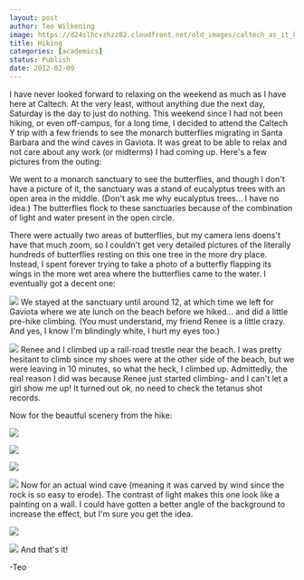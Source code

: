```yaml
---
layout: post
author: Teo Wilkening
image: https://d24slhcvzhzz82.cloudfront.net/old_images/caltech_as_it_happens/6a0105349b8251970b016300e76378970d.jpg
title: Hiking 
categories: [academics]
status: Publish
date: 2012-02-09
---
```



I have never looked forward to relaxing on the weekend as much as I have here at Caltech. At the very least, without anything due the next day, Saturday is the day to just do nothing. This weekend since I had not been hiking, or even off-campus, for a long time, I decided to attend the Caltech Y trip with a few friends to see the monarch butterflies migrating in Santa Barbara and the wind caves in Gaviota. It was great to be able to relax and not care about any work (or midterms) I had coming up. Here's a few pictures from the outing:

We went to a monarch sanctuary to see the butterflies, and though I don't have a picture of it, the sanctuary was a stand of eucalyptus trees with an open area in the middle. (Don't ask me why eucalyptus trees... I have no idea.) The butterflies flock to these sanctuaries because of the combination of light and water present in the open circle.

There were actually two areas of butterflies, but my camera lens doens't have that much zoom, so I couldn't get very detailed pictures of the literally hundreds of butterflies resting on this one tree in the more dry place. Instead, I spent forever trying to take a photo of a butterfly flapping its wings in the more wet area where the butterflies came to the water. I eventually got a decent one:

![](https://d24slhcvzhzz82.cloudfront.net/old_images/caltech_as_it_happens/6a0105349b8251970b016300e81d17970d.jpg)
We stayed at the sanctuary until around 12, at which time we left for Gaviota where we ate lunch on the beach before we hiked... and did a little pre-hike climbing. (You must understand, my friend Renee is a little crazy. And yes, I know I'm blindingly white, I hurt my eyes too.)

![](https://d24slhcvzhzz82.cloudfront.net/old_images/caltech_as_it_happens/6a0105349b8251970b0168e6ded0e3970c.jpg)
Renee and I climbed up a rail-road trestle near the beach. I was pretty hesitant to climb since my shoes were at the other side of the beach, but we were leaving in 10 minutes, so what the heck, I climbed up. Admittedly, the real reason I did was because Renee just started climbing- and I can't let a girl show me up! It turned out ok, no need to check the tetanus shot records.

Now for the beautful scenery from the hike:

![](https://d24slhcvzhzz82.cloudfront.net/old_images/caltech_as_it_happens/6a0105349b8251970b016300e86624970d.jpg)


![](https://d24slhcvzhzz82.cloudfront.net/old_images/caltech_as_it_happens/6a0105349b8251970b016300e86891970d.jpg)


![](https://d24slhcvzhzz82.cloudfront.net/old_images/caltech_as_it_happens/6a0105349b8251970b016300e869ab970d.jpg)


![](https://d24slhcvzhzz82.cloudfront.net/old_images/caltech_as_it_happens/6a0105349b8251970b016300e86b59970d.jpg)
Now for an actual wind cave (meaning it was carved by wind since the rock is so easy to erode). The contrast of light makes this one look like a painting on a wall. I could have gotten a better angle of the background to increase the effect, but I'm sure you get the idea.


![](https://d24slhcvzhzz82.cloudfront.net/old_images/caltech_as_it_happens/6a0105349b8251970b016300e86d20970d.jpg)


![](https://d24slhcvzhzz82.cloudfront.net/old_images/caltech_as_it_happens/6a0105349b8251970b016300e87d33970d.jpg)
And that's it!

-Teo

